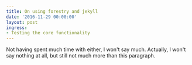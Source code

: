 ```yaml
---
title: On using forestry and jekyll
date: '2016-11-29 00:00:00'
layout: post
ingress:
- Testing the core functionality
---
```

Not having spent much time with either, I won't say much. Actually, I won't say nothing at all, but still not much more than this paragraph.

